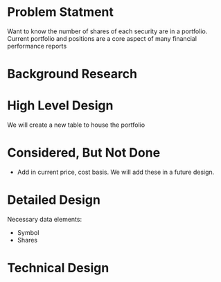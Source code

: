 # Problem Statment
Want to know the number of shares of each security are in a portfolio. Current portfolio and positions are a core aspect of many financial performance reports
# Background Research

# High Level Design
We will create a new table to house the portfolio
# Considered, But Not Done
* Add in current price, cost basis. We will add these in a future design.
# Detailed Design
Necessary data elements:
* Symbol
* Shares

# Technical Design
